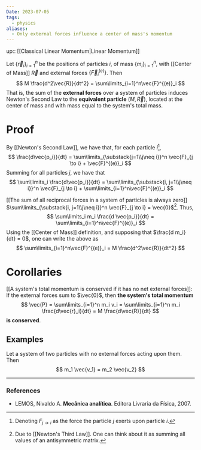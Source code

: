 ```yaml
---
Date: 2023-07-05
tags:
  - physics
aliases:
  - Only external forces influence a center of mass's momentum
---
```

up:: [[Classical Linear Momentum|Linear Momentum]]

Let $\{\vec{r}_i\}_{i=1}^n$ be the positions of particles $i$, of mass $\{m_i\}_{i=1}^n$, with [[Center of Mass]] $\vec{R}$ and external forces $\left\{\vec{F}_i^{(e)}\right\}$. Then
$$
M \frac{d^2\vec{R}}{dt^2} = \sum\limits_{i=1}^n\vec{F}^{(e)}_i
$$
That is, the sum of the **external forces** over a system of particles induces Newton's Second Law to the **equivalent particle** $(M, \vec{R})$, located at the center of mass and with mass equal to the system's total mass.

# Proof
By [[Newton's Second Law]], we have that, for each particle $i$[^2], 
$$
\frac{d\vec{p_i}}{dt} = \sum\limits_{\substack{j=1\\j\neq i}}^n \vec{F}_{j \to i} + \vec{F}^{(e)}_i
$$
Summing for all particles $j$, we have that
$$
\sum\limits_i \frac{d\vec{p_i}}{dt} = \sum\limits_{\substack{i, j=1\\j\neq i}}^n \vec{F}_{j \to i} + \sum\limits_{i=1}^n\vec{F}^{(e)}_i
$$

[[The sum of all reciprocal forces in a system of particles is always zero]] $\sum\limits_{\substack{i, j=1\\j\neq i}}^n \vec{F}_{j \to i} = \vec{0}$[^1]. Thus,
$$
\sum\limits_i m_i \frac{d \vec{p_i}}{dt} = \sum\limits_{i=1}^n\vec{F}^{(e)}_i
$$
Using the [[Center of Mass]] definition, and supposing that $\frac{d m_i}{dt} = 0$, one can write the above as
$$
\sum\limits_{i=1}^n\vec{F}^{(e)}_i = M \frac{d^2\vec{R}}{dt^2}
$$
# Corollaries
[[A system's total momentum is conserved if it has no net external forces]]: If the external forces sum to $\vec{0}$, then **the system's total momentum**
$$
\vec{P} = \sum\limits_{i=1}^n m_i v_i = \sum\limits_{i=1}^n m_i \frac{d\vec{r}_i}{dt} = M \frac{d\vec{R}}{dt}
$$
**is conserved**.

## Examples
Let a system of two particles with no external forces acting upon them. Then
$$
m_1 \vec{v_1} = m_2 \vec{v_2}
$$

---
### References
- LEMOS, Nivaldo A. **Mecânica analítica**. Editora Livraria da Física, 2007.

[^1]: Due to [[Newton's Third Law]]. One can think about it as summing all values of an antisymmetric matrix.
[^2]: Denoting $F_{j \to i}$ as the force the particle $j$ exerts upon particle $i$.